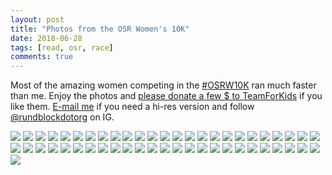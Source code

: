 ```yaml
---
layout: post
title: "Photos from the OSR Women's 10K"
date: 2018-06-28
tags: [read, osr, race]
comments: true
---
```

Most of the amazing women competing in the [#OSRW10K](http://orchardstreetrunners.com) ran much faster than me. Enjoy the photos and [please donate a few $ to TeamForKids](https://runwithtfk.org/Profile/PublicPage/61018) if you like them. [E-mail me](mailto:dblock@dblock.org) if you need a hi-res version and follow [@rundblockdotorg](https://www.instagram.com/rundblockdotorg) on IG.

<div class="thumbnail-grid">
<a href="{{ site.url }}/images/posts/2018/2018-06-28-osrw10k/DSC_1769.JPG"><img src="{{ site.url }}/images/posts/2018/2018-06-28-osrw10k/DSC_1769.JPG" class="thumbnail"></a>
<a href="{{ site.url }}/images/posts/2018/2018-06-28-osrw10k/DSC_1772.JPG"><img src="{{ site.url }}/images/posts/2018/2018-06-28-osrw10k/DSC_1772.JPG" class="thumbnail"></a>
<a href="{{ site.url }}/images/posts/2018/2018-06-28-osrw10k/DSC_1779.JPG"><img src="{{ site.url }}/images/posts/2018/2018-06-28-osrw10k/DSC_1779.JPG" class="thumbnail"></a>
<a href="{{ site.url }}/images/posts/2018/2018-06-28-osrw10k/DSC_1785.JPG"><img src="{{ site.url }}/images/posts/2018/2018-06-28-osrw10k/DSC_1785.JPG" class="thumbnail"></a>
<a href="{{ site.url }}/images/posts/2018/2018-06-28-osrw10k/DSC_1790.JPG"><img src="{{ site.url }}/images/posts/2018/2018-06-28-osrw10k/DSC_1790.JPG" class="thumbnail"></a>
<a href="{{ site.url }}/images/posts/2018/2018-06-28-osrw10k/DSC_1803.JPG"><img src="{{ site.url }}/images/posts/2018/2018-06-28-osrw10k/DSC_1803.JPG" class="thumbnail"></a>
<a href="{{ site.url }}/images/posts/2018/2018-06-28-osrw10k/DSC_1807.JPG"><img src="{{ site.url }}/images/posts/2018/2018-06-28-osrw10k/DSC_1807.JPG" class="thumbnail"></a>
<a href="{{ site.url }}/images/posts/2018/2018-06-28-osrw10k/DSC_1812.JPG"><img src="{{ site.url }}/images/posts/2018/2018-06-28-osrw10k/DSC_1812.JPG" class="thumbnail"></a>
<a href="{{ site.url }}/images/posts/2018/2018-06-28-osrw10k/DSC_1817.JPG"><img src="{{ site.url }}/images/posts/2018/2018-06-28-osrw10k/DSC_1817.JPG" class="thumbnail"></a>
<a href="{{ site.url }}/images/posts/2018/2018-06-28-osrw10k/DSC_1818.JPG"><img src="{{ site.url }}/images/posts/2018/2018-06-28-osrw10k/DSC_1818.JPG" class="thumbnail"></a>
<a href="{{ site.url }}/images/posts/2018/2018-06-28-osrw10k/DSC_1835.JPG"><img src="{{ site.url }}/images/posts/2018/2018-06-28-osrw10k/DSC_1835.JPG" class="thumbnail"></a>
<a href="{{ site.url }}/images/posts/2018/2018-06-28-osrw10k/DSC_1836.JPG"><img src="{{ site.url }}/images/posts/2018/2018-06-28-osrw10k/DSC_1836.JPG" class="thumbnail"></a>
<a href="{{ site.url }}/images/posts/2018/2018-06-28-osrw10k/DSC_1840.JPG"><img src="{{ site.url }}/images/posts/2018/2018-06-28-osrw10k/DSC_1840.JPG" class="thumbnail"></a>
<a href="{{ site.url }}/images/posts/2018/2018-06-28-osrw10k/DSC_1842.JPG"><img src="{{ site.url }}/images/posts/2018/2018-06-28-osrw10k/DSC_1842.JPG" class="thumbnail"></a>
<a href="{{ site.url }}/images/posts/2018/2018-06-28-osrw10k/DSC_1855.JPG"><img src="{{ site.url }}/images/posts/2018/2018-06-28-osrw10k/DSC_1855.JPG" class="thumbnail"></a>
<a href="{{ site.url }}/images/posts/2018/2018-06-28-osrw10k/DSC_1861.JPG"><img src="{{ site.url }}/images/posts/2018/2018-06-28-osrw10k/DSC_1861.JPG" class="thumbnail"></a>
<a href="{{ site.url }}/images/posts/2018/2018-06-28-osrw10k/DSC_1870.JPG"><img src="{{ site.url }}/images/posts/2018/2018-06-28-osrw10k/DSC_1870.JPG" class="thumbnail"></a>
<a href="{{ site.url }}/images/posts/2018/2018-06-28-osrw10k/DSC_1872.JPG"><img src="{{ site.url }}/images/posts/2018/2018-06-28-osrw10k/DSC_1872.JPG" class="thumbnail"></a>
<a href="{{ site.url }}/images/posts/2018/2018-06-28-osrw10k/DSC_1877.JPG"><img src="{{ site.url }}/images/posts/2018/2018-06-28-osrw10k/DSC_1877.JPG" class="thumbnail"></a>
<a href="{{ site.url }}/images/posts/2018/2018-06-28-osrw10k/DSC_1886.JPG"><img src="{{ site.url }}/images/posts/2018/2018-06-28-osrw10k/DSC_1886.JPG" class="thumbnail"></a>
<a href="{{ site.url }}/images/posts/2018/2018-06-28-osrw10k/DSC_1889.JPG"><img src="{{ site.url }}/images/posts/2018/2018-06-28-osrw10k/DSC_1889.JPG" class="thumbnail"></a>
<a href="{{ site.url }}/images/posts/2018/2018-06-28-osrw10k/DSC_1894.JPG"><img src="{{ site.url }}/images/posts/2018/2018-06-28-osrw10k/DSC_1894.JPG" class="thumbnail"></a>
<a href="{{ site.url }}/images/posts/2018/2018-06-28-osrw10k/DSC_1910.JPG"><img src="{{ site.url }}/images/posts/2018/2018-06-28-osrw10k/DSC_1910.JPG" class="thumbnail"></a>
<a href="{{ site.url }}/images/posts/2018/2018-06-28-osrw10k/DSC_1917.JPG"><img src="{{ site.url }}/images/posts/2018/2018-06-28-osrw10k/DSC_1917.JPG" class="thumbnail"></a>
<a href="{{ site.url }}/images/posts/2018/2018-06-28-osrw10k/DSC_1936.JPG"><img src="{{ site.url }}/images/posts/2018/2018-06-28-osrw10k/DSC_1936.JPG" class="thumbnail"></a>
<a href="{{ site.url }}/images/posts/2018/2018-06-28-osrw10k/DSC_1945.JPG"><img src="{{ site.url }}/images/posts/2018/2018-06-28-osrw10k/DSC_1945.JPG" class="thumbnail"></a>
<a href="{{ site.url }}/images/posts/2018/2018-06-28-osrw10k/DSC_1949.JPG"><img src="{{ site.url }}/images/posts/2018/2018-06-28-osrw10k/DSC_1949.JPG" class="thumbnail"></a>
<a href="{{ site.url }}/images/posts/2018/2018-06-28-osrw10k/DSC_1952.JPG"><img src="{{ site.url }}/images/posts/2018/2018-06-28-osrw10k/DSC_1952.JPG" class="thumbnail"></a>
<a href="{{ site.url }}/images/posts/2018/2018-06-28-osrw10k/DSC_1957.JPG"><img src="{{ site.url }}/images/posts/2018/2018-06-28-osrw10k/DSC_1957.JPG" class="thumbnail"></a>
<a href="{{ site.url }}/images/posts/2018/2018-06-28-osrw10k/DSC_1967.JPG"><img src="{{ site.url }}/images/posts/2018/2018-06-28-osrw10k/DSC_1967.JPG" class="thumbnail"></a>
<a href="{{ site.url }}/images/posts/2018/2018-06-28-osrw10k/DSC_1970.JPG"><img src="{{ site.url }}/images/posts/2018/2018-06-28-osrw10k/DSC_1970.JPG" class="thumbnail"></a>
<a href="{{ site.url }}/images/posts/2018/2018-06-28-osrw10k/DSC_1976.JPG"><img src="{{ site.url }}/images/posts/2018/2018-06-28-osrw10k/DSC_1976.JPG" class="thumbnail"></a>
<a href="{{ site.url }}/images/posts/2018/2018-06-28-osrw10k/DSC_1983.JPG"><img src="{{ site.url }}/images/posts/2018/2018-06-28-osrw10k/DSC_1983.JPG" class="thumbnail"></a>
<a href="{{ site.url }}/images/posts/2018/2018-06-28-osrw10k/DSC_1984.JPG"><img src="{{ site.url }}/images/posts/2018/2018-06-28-osrw10k/DSC_1984.JPG" class="thumbnail"></a>
<a href="{{ site.url }}/images/posts/2018/2018-06-28-osrw10k/DSC_1992.JPG"><img src="{{ site.url }}/images/posts/2018/2018-06-28-osrw10k/DSC_1992.JPG" class="thumbnail"></a>
<a href="{{ site.url }}/images/posts/2018/2018-06-28-osrw10k/DSC_1995.JPG"><img src="{{ site.url }}/images/posts/2018/2018-06-28-osrw10k/DSC_1995.JPG" class="thumbnail"></a>
<a href="{{ site.url }}/images/posts/2018/2018-06-28-osrw10k/DSC_2009.JPG"><img src="{{ site.url }}/images/posts/2018/2018-06-28-osrw10k/DSC_2009.JPG" class="thumbnail"></a>
<a href="{{ site.url }}/images/posts/2018/2018-06-28-osrw10k/DSC_2010.JPG"><img src="{{ site.url }}/images/posts/2018/2018-06-28-osrw10k/DSC_2010.JPG" class="thumbnail"></a>
<a href="{{ site.url }}/images/posts/2018/2018-06-28-osrw10k/DSC_2013.JPG"><img src="{{ site.url }}/images/posts/2018/2018-06-28-osrw10k/DSC_2013.JPG" class="thumbnail"></a>
<a href="{{ site.url }}/images/posts/2018/2018-06-28-osrw10k/DSC_2047.JPG"><img src="{{ site.url }}/images/posts/2018/2018-06-28-osrw10k/DSC_2047.JPG" class="thumbnail"></a>
<a href="{{ site.url }}/images/posts/2018/2018-06-28-osrw10k/DSC_2052.JPG"><img src="{{ site.url }}/images/posts/2018/2018-06-28-osrw10k/DSC_2052.JPG" class="thumbnail"></a>
<a href="{{ site.url }}/images/posts/2018/2018-06-28-osrw10k/DSC_2054.JPG"><img src="{{ site.url }}/images/posts/2018/2018-06-28-osrw10k/DSC_2054.JPG" class="thumbnail"></a>
<a href="{{ site.url }}/images/posts/2018/2018-06-28-osrw10k/DSC_2058.JPG"><img src="{{ site.url }}/images/posts/2018/2018-06-28-osrw10k/DSC_2058.JPG" class="thumbnail"></a>
<a href="{{ site.url }}/images/posts/2018/2018-06-28-osrw10k/DSC_2059.JPG"><img src="{{ site.url }}/images/posts/2018/2018-06-28-osrw10k/DSC_2059.JPG" class="thumbnail"></a>
<a href="{{ site.url }}/images/posts/2018/2018-06-28-osrw10k/DSC_2080.JPG"><img src="{{ site.url }}/images/posts/2018/2018-06-28-osrw10k/DSC_2080.JPG" class="thumbnail"></a>
<a href="{{ site.url }}/images/posts/2018/2018-06-28-osrw10k/DSC_2083.JPG"><img src="{{ site.url }}/images/posts/2018/2018-06-28-osrw10k/DSC_2083.JPG" class="thumbnail"></a>
<a href="{{ site.url }}/images/posts/2018/2018-06-28-osrw10k/DSC_2084.JPG"><img src="{{ site.url }}/images/posts/2018/2018-06-28-osrw10k/DSC_2084.JPG" class="thumbnail"></a>
<a href="{{ site.url }}/images/posts/2018/2018-06-28-osrw10k/DSC_2100.JPG"><img src="{{ site.url }}/images/posts/2018/2018-06-28-osrw10k/DSC_2100.JPG" class="thumbnail"></a>
<a href="{{ site.url }}/images/posts/2018/2018-06-28-osrw10k/DSC_2144.JPG"><img src="{{ site.url }}/images/posts/2018/2018-06-28-osrw10k/DSC_2144.JPG" class="thumbnail"></a>
<a href="{{ site.url }}/images/posts/2018/2018-06-28-osrw10k/DSC_2155.JPG"><img src="{{ site.url }}/images/posts/2018/2018-06-28-osrw10k/DSC_2155.JPG" class="thumbnail"></a>
<a href="{{ site.url }}/images/posts/2018/2018-06-28-osrw10k/DSC_2170.JPG"><img src="{{ site.url }}/images/posts/2018/2018-06-28-osrw10k/DSC_2170.JPG" class="thumbnail"></a>
</div>
